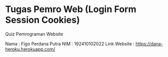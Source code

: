 # Tugas Pemro Web (Login Form Session Cookies)

Quiz Pemrograman Website

Nama : Figo Perdana Putra 
NIM : 192410102022 
Link Website : https://dana-heroku.herokuapp.com/


